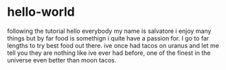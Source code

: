 # hello-world
following the tutorial 
hello everybody 
my name is salvatore i enjoy many things but by far food is somethign i quite have a passion for. I go to far lengths to try best food out there. ive once had tacos on uranus and let me tell you they are nothing like ive ever had before, one of the finest in the universe even better than moon tacos.
